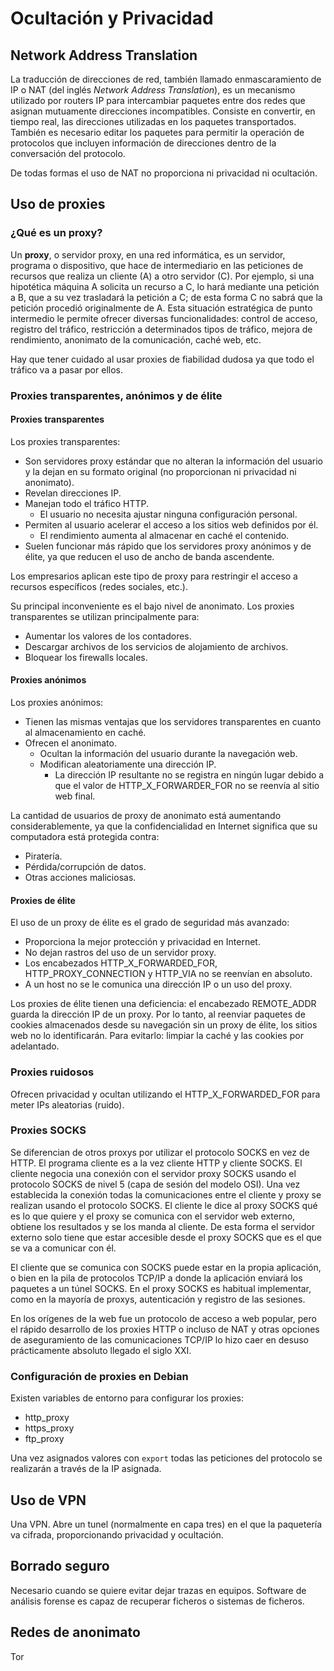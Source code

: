 # Ocultación y Privacidad

## Network Address Translation

La traducción de direcciones de red, también llamado enmascaramiento de IP o NAT (del inglés _Network Address Translation_), es un mecanismo utilizado por routers IP para intercambiar paquetes entre dos redes que asignan mutuamente direcciones incompatibles. Consiste en convertir, en tiempo real, las direcciones utilizadas en los paquetes transportados. También es necesario editar los paquetes para permitir la operación de protocolos que incluyen información de direcciones dentro de la conversación del protocolo.

De todas formas el uso de NAT  no proporciona ni privacidad ni ocultación.

## Uso de proxies

### ¿Qué es un proxy?

Un **proxy**, o servidor proxy, en una red informática, es un servidor, programa o dispositivo, que hace de intermediario en las peticiones de recursos que realiza un cliente (A) a otro servidor (C). Por ejemplo, si una hipotética máquina A solicita un recurso a C, lo hará mediante una petición a B, que a su vez trasladará la petición a C; de esta forma C no sabrá que la petición procedió originalmente de A. Esta situación estratégica de punto intermedio le permite ofrecer diversas funcionalidades: control de acceso, registro del tráfico, restricción a determinados tipos de tráfico, mejora de rendimiento, anonimato de la comunicación, caché web, etc.

Hay que tener cuidado al usar proxies de fiabilidad dudosa ya que todo el tráfico va a pasar por ellos.

### Proxies transparentes, anónimos y de élite

#### Proxies transparentes

Los proxies transparentes:

- Son servidores proxy estándar que no alteran la información del usuario y la dejan en su formato original (no proporcionan ni privacidad ni anonimato).
- Revelan direcciones IP.
- Manejan todo el tráfico HTTP.
  - El usuario no necesita ajustar ninguna configuración personal.
- Permiten al usuario acelerar el acceso a los sitios web definidos por él.
  - El rendimiento aumenta al almacenar en caché el contenido.
- Suelen funcionar más rápido que los servidores proxy anónimos y de élite, ya que reducen el uso de ancho de banda ascendente.

Los empresarios aplican este tipo de proxy para restringir el acceso a recursos específicos (redes sociales, etc.).

Su principal inconveniente es el bajo nivel de anonimato. Los proxies transparentes se utilizan principalmente para:

- Aumentar los valores de los contadores.
- Descargar archivos de los servicios de alojamiento de archivos.
- Bloquear los firewalls locales.

#### Proxies anónimos

Los proxies anónimos:

- Tienen las mismas ventajas que los servidores transparentes en cuanto al almacenamiento en caché.
- Ofrecen el anonimato.
  - Ocultan la información del usuario durante la navegación web.
  - Modifican aleatoriamente una dirección IP.
    - La dirección IP resultante no se registra en ningún lugar debido a que el valor de HTTP_X_FORWARDER_FOR no se reenvía al sitio web final.

La cantidad de usuarios de proxy de anonimato está aumentando considerablemente, ya que la confidencialidad en Internet significa que su computadora está protegida contra:

- Piratería.
- Pérdida/corrupción de datos.
- Otras acciones maliciosas.

#### Proxies de élite

El uso de un proxy de élite es el grado de seguridad más avanzado:

- Proporciona la mejor protección y privacidad en Internet.
- No dejan rastros del uso de un servidor proxy.
- Los encabezados HTTP_X_FORWARDED_FOR, HTTP_PROXY_CONNECTION y HTTP_VIA no se reenvían en absoluto.
- A un host no se le comunica una dirección IP o un uso del proxy.

Los proxies de élite tienen una deficiencia: el encabezado REMOTE_ADDR guarda la dirección IP de un proxy. Por lo tanto, al reenviar paquetes de cookies almacenados desde su navegación sin un proxy de élite, los sitios web no lo identificarán. Para evitarlo: limpiar la caché y las cookies por adelantado.

### Proxies ruidosos

Ofrecen privacidad y ocultan utilizando el HTTP_X_FORWARDED_FOR para meter IPs aleatorias (ruido).

### Proxies SOCKS

Se diferencian de otros proxys por utilizar el protocolo SOCKS en vez de HTTP. El programa cliente es a la vez cliente HTTP y cliente SOCKS. El cliente negocia una conexión con el servidor proxy SOCKS usando el protocolo SOCKS de nivel 5 (capa de sesión del modelo OSI). Una vez establecida la conexión todas la comunicaciones entre el cliente y proxy se realizan usando el protocolo SOCKS. El cliente le dice al proxy SOCKS qué es lo que quiere y el proxy se comunica con el servidor web externo, obtiene los resultados y se los manda al cliente. De esta forma el servidor externo solo tiene que estar accesible desde el proxy SOCKS que es el que se va a comunicar con él.

El cliente que se comunica con SOCKS puede estar en la propia aplicación, o bien en la pila de protocolos TCP/IP a donde la aplicación enviará los paquetes a un túnel SOCKS. En el proxy SOCKS es habitual implementar, como en la mayoría de proxys, autenticación y registro de las sesiones.

En los orígenes de la web fue un protocolo de acceso a web popular, pero el rápido desarrollo de los proxies HTTP o incluso de NAT y otras opciones de aseguramiento de las comunicaciones TCP/IP lo hizo caer en desuso prácticamente absoluto llegado el siglo XXI.

### Configuración de proxies en Debian

Existen variables de entorno para configurar los proxies:

- http_proxy
- https_proxy
- ftp_proxy

Una vez asignados valores con `export` todas las peticiones del protocolo se realizarán a través de la IP asignada.

## Uso de VPN

Una VPN. Abre un tunel (normalmente en capa tres) en el que la paquetería va cifrada, proporcionando privacidad y ocultación.

## Borrado seguro

Necesario cuando se quiere evitar dejar trazas en equipos. Software de análisis forense es capaz de recuperar ficheros o sistemas de ficheros.

## Redes de anonimato

Tor

